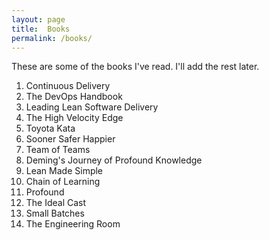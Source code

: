 ```yaml
---
layout: page
title:  Books
permalink: /books/
---
```


These are some of the books I've read. I'll add the rest later.

1. Continuous Delivery
2. The DevOps Handbook
3. Leading Lean Software Delivery
4. The High Velocity Edge
5. Toyota Kata
6. Sooner Safer Happier
7. Team of Teams
8. Deming's Journey of Profound Knowledge
9. Lean Made Simple
10. Chain of Learning
11. Profound
12. The Ideal Cast
13. Small Batches
14. The Engineering Room
